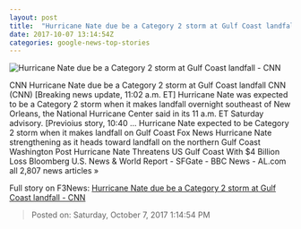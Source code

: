 ```yaml
---
layout: post
title:  "Hurricane Nate due be a Category 2 storm at Gulf Coast landfall - CNN"
date: 2017-10-07 13:14:54Z
categories: google-news-top-stories
---
```


![Hurricane Nate due be a Category 2 storm at Gulf Coast landfall - CNN](http://i2.cdn.cnn.com/cnnnext/dam/assets/171006235726-hurricane-nate-path-100617-2350-super-tease.jpg)

CNN Hurricane Nate due be a Category 2 storm at Gulf Coast landfall CNN (CNN) [Breaking news update, 11:02 a.m. ET] Hurricane Nate was expected to be a Category 2 storm when it makes landfall overnight southeast of New Orleans, the National Hurricane Center said in its 11 a.m. ET Saturday advisory. [Previoius story, 10:40 ... Hurricane Nate expected to be Category 2 storm when it makes landfall on Gulf Coast Fox News Hurricane Nate strengthening as it heads toward landfall on the northern Gulf Coast Washington Post Hurricane Nate Threatens US Gulf Coast With $4 Billion Loss Bloomberg U.S. News & World Report - SFGate - BBC News - AL.com all 2,807 news articles »


Full story on F3News: [Hurricane Nate due be a Category 2 storm at Gulf Coast landfall - CNN](http://www.f3nws.com/n/yHarSD)

> Posted on: Saturday, October 7, 2017 1:14:54 PM

